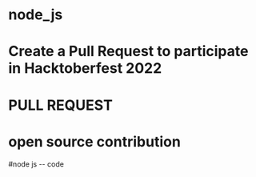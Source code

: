 # node_js
# Create a Pull Request to participate in Hacktoberfest 2022 
# PULL REQUEST
# open source contribution
#node js -- code

